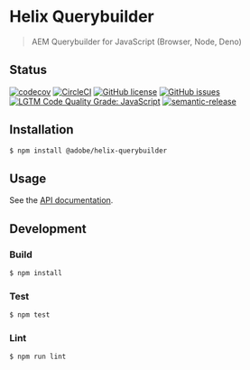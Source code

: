 # Helix Querybuilder

> AEM Querybuilder for JavaScript (Browser, Node, Deno)

## Status
[![codecov](https://img.shields.io/codecov/c/github/adobe/helix-querybuilder.svg)](https://codecov.io/gh/adobe/helix-querybuilder)
[![CircleCI](https://img.shields.io/circleci/project/github/adobe/helix-querybuilder.svg)](https://circleci.com/gh/adobe/helix-querybuilder)
[![GitHub license](https://img.shields.io/github/license/adobe/helix-querybuilder.svg)](https://github.com/adobe/helix-querybuilder/blob/master/LICENSE.txt)
[![GitHub issues](https://img.shields.io/github/issues/adobe/helix-querybuilder.svg)](https://github.com/adobe/helix-querybuilder/issues)
[![LGTM Code Quality Grade: JavaScript](https://img.shields.io/lgtm/grade/javascript/g/adobe/helix-querybuilder.svg?logo=lgtm&logoWidth=18)](https://lgtm.com/projects/g/adobe/helix-querybuilder)
[![semantic-release](https://img.shields.io/badge/%20%20%F0%9F%93%A6%F0%9F%9A%80-semantic--release-e10079.svg)](https://github.com/semantic-release/semantic-release)

## Installation

```bash
$ npm install @adobe/helix-querybuilder
```

## Usage

See the [API documentation](docs/API.md).

## Development

### Build

```bash
$ npm install
```

### Test

```bash
$ npm test
```

### Lint

```bash
$ npm run lint
```
